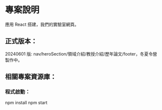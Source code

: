 # 專案說明

應用 React 搭建，我們的實驗室網頁。

## 正式版本：
20240601 版: nav/heroSection/領域介紹/教授介紹/歷年論文/footer，冬夏令營製作中。


## 相關專案資源庫：


### 程式啟動：
npm install
npm start
